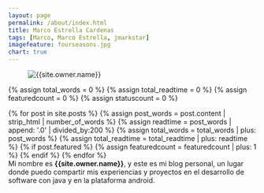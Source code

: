 ```yaml
---
layout: page
permalink: /about/index.html
title: Marco Estrella Cardenas
tags: [Marco, Marco Estrella, jmarkstar]
imagefeature: fourseasons.jpg
chart: true
---
```

<figure>
  <img src="{{ site.url }}/images/jmarkstar.png" alt="{{site.owner.name}}">
</figure>

{% assign total_words = 0 %}
{% assign total_readtime = 0 %}
{% assign featuredcount = 0 %}
{% assign statuscount = 0 %}

{% for post in site.posts %}
    {% assign post_words = post.content | strip_html | number_of_words %}
    {% assign readtime = post_words | append: '.0' | divided_by:200 %}
    {% assign total_words = total_words | plus: post_words %}
    {% assign total_readtime = total_readtime | plus: readtime %}
    {% if post.featured %}
    {% assign featuredcount = featuredcount | plus: 1 %}
    {% endif %}
{% endfor %}
<br/>
Mi nombre es **{{site.owner.name}}**, y este es mi blog personal, un lugar donde puedo compartir mis experiencias y proyectos en el desarrollo de software con java y en la plataforma android.
